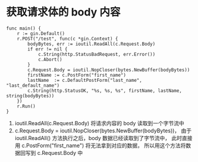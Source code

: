 # 获取请求体的 body 内容

```$xslt
func main() {
	r := gin.Default()
	r.POST("/test", func(c *gin.Context) {
		bodyBytes, err := ioutil.ReadAll(c.Request.Body)
		if err != nil {
			c.String(http.StatusBadRequest, err.Error())
			c.Abort()
		}
		c.Request.Body = ioutil.NopCloser(bytes.NewBuffer(bodyBytes))
		firstName := c.PostForm("first_name")
		lastName  := c.DefaultPostForm("last_name", "last_default_name")
		c.String(http.StatusOK, "%s, %s, %s", firstName, lastName, string(bodyBytes))
	})
	r.Run()
}
```
1. ioutil.ReadAll(c.Request.Body) 将请求内容的 body 读取到一个字节流中
2. c.Request.Body = ioutil.NopCloser(bytes.NewBuffer(bodyBytes))，
    由于 ioutil.ReadAll() 方法执行之后，body 数据已经读取到了字节流中，
    此时直接用 c.PostForm("first_name") 将无法拿到对应的数据，
    所以用这个方法将数据回写到 c.Request.Body 中
